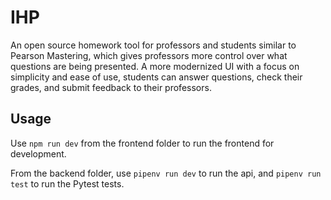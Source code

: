 # IHP
An open source homework tool for professors and students similar to Pearson Mastering, which gives professors more control over what questions are being presented. A more modernized UI with a focus on simplicity and ease of use, students can answer questions, check their grades, and submit feedback to their professors.

## Usage

Use `npm run dev` from the frontend folder to run the frontend for development.

From the backend folder, use `pipenv run dev` to run the api, and `pipenv run test` to run the Pytest tests.
